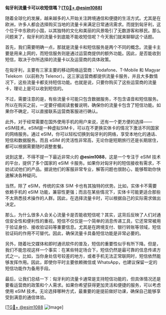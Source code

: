 **匈牙利流量卡可以收短信嗎？[[TG💪+ @esim1088](https://t.me/s/esim1088)]**

随着全球化的发展，越来越多的人开始关注跨境通信和便捷的生活方式。尤其是在欧洲，许多人都会选择购买当地的流量卡来满足日常通讯需求。而提到匈牙利，这个位于中东欧的小国，以其独特的文化和美丽的风景吸引了无数游客和移民。那么问题来了，匈牙利的流量卡到底能不能收短信呢？今天我们就来聊聊这个话题。

首先，我们需要明确一点，那就是流量卡和短信服务是两个不同的概念。流量卡主要是用来上网的，而短信服务则是通过运营商提供的额外功能。因此，是否能收到短信，取决于你所选择的流量卡以及运营商的具体政策。

在匈牙利，主要有三家主要的移动网络运营商：Vodafone、T-Mobile 和 Magyar Telekom（以前称为 Telenor）。这三家运营商都提供流量卡服务，并且大多数情况下，这些流量卡都支持短信功能。也就是说，只要你购买了这些运营商的流量卡，理论上是可以收到短信的。

不过，需要注意的是，有些流量卡可能只包含数据服务，不包含语音和短信服务。所以在购买之前，一定要仔细阅读套餐说明，确保你的流量卡包含了短信功能。如果你不确定，可以直接联系运营商客服进行确认。

此外，对于经常需要在国外使用手机的用户来说，还有一个更方便的选择——eSIM技术。eSIM是一种虚拟SIM卡，可以在不更换实体卡的情况下激活不同国家的网络服务。通过 eSIM，你可以轻松切换到匈牙利的网络，享受本地化的通话、短信和数据服务。而且 eSIM 的灵活性非常高，无论你是短期旅行还是长期居住，都可以根据需要随时调整套餐。

说到这里，不得不提一下最近非常火的 **@esim1088**，这是一个专注于 eSIM 技术的平台，提供了多个国家的 eSIM 卡服务。如果你对匈牙利的短信接收有需求，不妨试试他们的产品。据说他们的客服非常专业，解答问题也很耐心，能够帮助你快速解决各种疑问。

当然，除了 eSIM，传统的实体 SIM 卡也有其独特的优势。比如，实体卡不需要依赖手机的 eSIM 功能，兼容性更强；而且在某些情况下，实体卡可能更适合那些不太熟悉技术操作的人群。因此，在选择流量卡时，可以根据自己的实际需求做出决定。

那么，为什么很多人会关心流量卡是否能收短信呢？其实，这背后反映了人们对通信安全性和便利性的重视。短信不仅仅是一个简单的消息传递工具，它还常常被用于验证身份、接收验证码等重要信息。尤其是在跨境支付、银行转账等领域，短信验证码的作用不可替代。因此，确保流量卡具备短信功能是非常必要的。

另外，随着社交媒体和即时通讯软件的普及，短信的重要性似乎有所下降。但是，我们不能忽视这样一个事实：在某些特定场合下，短信仍然是最可靠的信息传递方式之一。比如，当你身处信号较差的地方，或者手机无法正常联网时，短信依然能够发挥作用。因此，即使你平时主要依赖微信或 WhatsApp，也建议保留一定的短信功能作为备用手段。

最后，让我们总结一下：匈牙利的流量卡通常是支持短信功能的，但具体情况还是要看运营商的政策和个人需求。如果你希望获得更加灵活和便捷的服务，可以考虑使用 eSIM 技术。无论选择哪种方式，最重要的是提前做好功课，确保自己能够享受到满意的通信体验。

[[TG💪+ @esim1088](https://t.me/s/esim1088) ![Image](https://i.postimg.cc/4NQfJmqS/Snipaste-2025-05-13-00-14-12.png)]